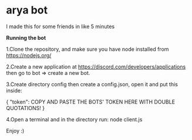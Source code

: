 # arya bot
I made this for some friends in like 5 minutes

**Running the bot**

1.Clone the repository, and make sure you have node installed from https://nodejs.org/

2.Create a new application at https://discord.com/developers/applications then go to bot => create a new bot.

3.Create directory config then create a config.json, open it and put this inside:

{
    "token": COPY AND PASTE THE BOTS' TOKEN HERE WITH DOUBLE QUOTATIONS!
}

4.Open a terminal and in the directory run: node client.js

Enjoy :)
